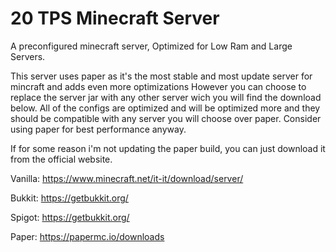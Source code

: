 # 20 TPS Minecraft Server
 A preconfigured minecraft server, Optimized for Low Ram and Large Servers.
 
 This server uses paper as it's the most stable and most update server for mincraft and adds even more optimizations
 However you can choose to replace the server jar with any other server wich you will find the download below.
 All of the configs are optimized and will be optimized more and they should be compatible with any server you will choose over paper.
 Consider using paper for best performance anyway.
 
 
 If for some reason i'm not updating the paper build, you can just download it from the official website.
 
 Vanilla:
 https://www.minecraft.net/it-it/download/server/
 
 Bukkit:
 https://getbukkit.org/
 
 Spigot:
 https://getbukkit.org/
 
 Paper:
 https://papermc.io/downloads
 
 
 
 
 